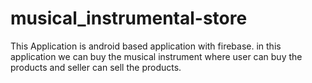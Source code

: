 # musical_instrumental-store
This Application is android based application with firebase. in this application we can buy the musical instrument where user can buy the products and seller can sell the products.
